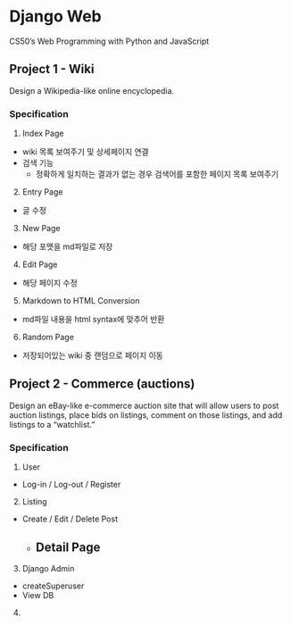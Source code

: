 # Django Web

CS50’s Web Programming with Python and JavaScript

## Project 1 - Wiki
Design a Wikipedia-like online encyclopedia.

### Specification

1. Index Page
  - wiki 목록 보여주기 및 상세페이지 연결
  - 검색 기능
    - 정확하게 일치하는 결과가 없는 경우 검색어를 포함한 페이지 목록 보여주기
2. Entry Page
  - 글 수정 
3. New Page
  - 해당 포맷을 md파일로 저장
4. Edit Page
  - 해당 페이지 수정
5. Markdown to HTML Conversion
  - md파일 내용을 html syntax에 맞추어 반환
6. Random Page
  - 저장되어있는 wiki 중 랜덤으로 페이지 이동

## Project 2 - Commerce (auctions)
Design an eBay-like e-commerce auction site that will allow users to post auction listings, place bids on listings, comment on those listings, and add listings to a “watchlist.”

### Specification

1. User
  - Log-in / Log-out / Register
2. Listing
  - Create / Edit / Delete Post
    - Detail Page
      - 
3. Django Admin
  - createSuperuser
  - View DB
4. 
 
